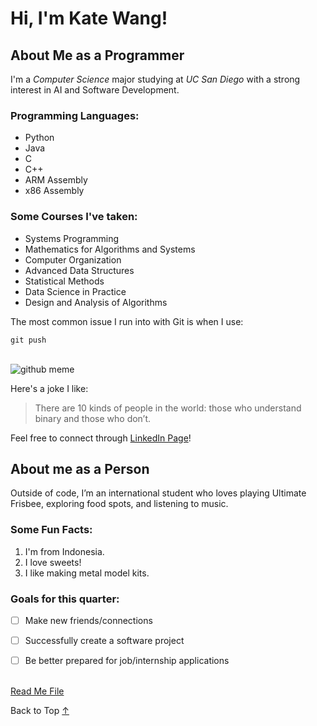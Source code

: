  # Hi, I'm Kate Wang!

## About Me as a Programmer
I'm a *Computer Science* major studying at *UC San Diego* with a strong interest in AI and Software Development.

### Programming Languages:
- Python
- Java
- C
- C++
- ARM Assembly
- x86 Assembly

### Some Courses I've taken:
- Systems Programming
- Mathematics for Algorithms and Systems
- Computer Organization
- Advanced Data Structures
- Statistical Methods
- Data Science in Practice
- Design and Analysis of Algorithms

The most common issue I run into with Git is when I use:
```
git push
```
\
![github meme](https://i.chzbgr.com/full/9812662528/hD293043C/someone-literally-bought-domain-do-this-guthibcom-spelled-wrong)

Here's a joke I like:
> There are 10 kinds of people in the world: those who understand binary and those who don’t.

Feel free to connect through [LinkedIn Page](https://www.linkedin.com/in/kate-wang-174593244/)!

## About me as a Person

Outside of code, I’m an international student who loves playing Ultimate Frisbee, exploring food spots, and listening to music.

### Some Fun Facts:
1. I'm from Indonesia.
2. I love sweets!
3. I like making metal model kits.

### Goals for this quarter:
- [ ] Make new friends/connections
- [ ] Successfully create a software project
- [ ] Be better prepared for job/internship applications


\
[Read Me File](README.md)

Back to Top [↑](#hi-im-kate-wang)
